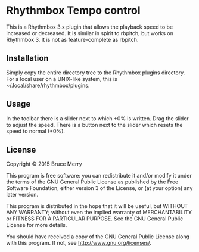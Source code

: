 Rhythmbox Tempo control
=======================
This is a Rhythmbox 3.x plugin that allows the playback speed to be increased
or decreased. It is similar in spirit to rbpitch, but works on Rhythmbox 3. It
is not as feature-complete as rbpitch.

Installation
------------
Simply copy the entire directory tree to the Rhythmbox plugins directory. For
a local user on a UNIX-like system, this is ~/.local/share/rhythmbox/plugins.

Usage
-----
In the toolbar there is a slider next to which +0% is written. Drag the slider
to adjust the speed. There is a button next to the slider which resets the
speed to normal (+0%).

License
-------
Copyright © 2015 Bruce Merry

This program is free software: you can redistribute it and/or modify
it under the terms of the GNU General Public License as published by
the Free Software Foundation, either version 3 of the License, or
(at your option) any later version.

This program is distributed in the hope that it will be useful,
but WITHOUT ANY WARRANTY; without even the implied warranty of
MERCHANTABILITY or FITNESS FOR A PARTICULAR PURPOSE.  See the
GNU General Public License for more details.

You should have received a copy of the GNU General Public License
along with this program.  If not, see <http://www.gnu.org/licenses/>.

